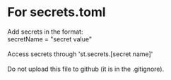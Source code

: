 # For secrets.toml
Add secrets in the format:
<br>secretName = "secret value"
<br><br>
Access secrets through 'st.secrets.[secret name]'
<br><br>
Do not upload this file to github (it is in the .gitignore).
